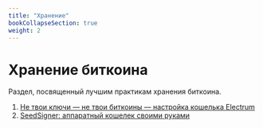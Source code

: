 ```yaml
---
title: "Хранение"
bookCollapseSection: true
weight: 2
---
```


# Хранение биткоина

Раздел, посвященный лучшим практикам хранения биткоина.

1. [Не твои ключи — не твои биткоины — настройка кошелька Electrum](./electrum)  
2. [SeedSigner: аппаратный кошелек своими руками](./seedsigner)
